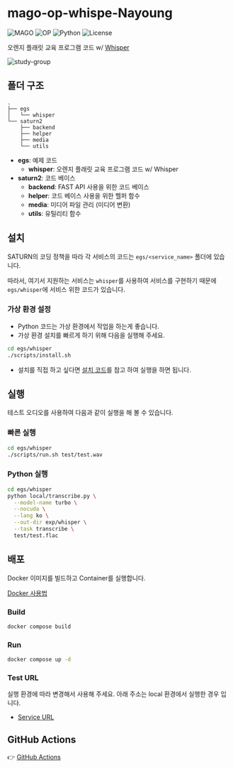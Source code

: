 # mago-op-whispe-Nayoung

![MAGO](https://img.shields.io/badge/MAGO-2025-green)
![OP](https://img.shields.io/badge/OP-2025-red)
![Python](https://img.shields.io/badge/python-3.10-blue)
![License](https://img.shields.io/badge/license-Apache%202.0-green)

오렌지 플래릿 교육 프로그램 코드 w/ [Whisper](https://github.com/openai/whisper.git)

![study-group](assets/orange-mago.png)

## 폴더 구조

```vim
.
├── egs
│   └── whisper
└── saturn2
    ├── backend
    ├── helper
    ├── media
    └── utils
```

- **egs**: 예제 코드
  - **whisper**: 오렌지 플래릿 교육 프로그램 코드 w/ Whisper
- **saturn2**: 코드 베이스
  - **backend**: FAST API 사용을 위한 코드 베이스
  - **helper**: 코드 베이스 사용을 위한 헬퍼 함수
  - **media**: 미디어 파일 관리 (미디어 변환)
  - **utils**: 유틸리티 함수

## 설치

SATURN의 코딩 정책을 따라 각 서비스의 코드는 `egs/<service_name>` 폴더에 있습니다.

따라서, 여기서 지원하는 서비스는 `whisper`를 사용하여 서비스를 구현하기 때문에 `egs/whisper`에 서비스 위한 코드가 있습니다.

### 가상 환경 설정

- Python 코드는 가상 환경에서 작업을 하는게 좋습니다.
- 가상 환경 설치를 빠르게 하기 위해 다음을 실행해 주세요.

```bash
cd egs/whisper
./scripts/install.sh
```

- 설치를 직접 하고 싶다면 [설치 코드](egs/whisper/scripts/install.sh)를 참고 하여 실행을 하면 됩니다.

## 실행

테스트 오디오를 사용하여 다음과 같이 실행을 해 볼 수 있습니다.

### 빠른 실행

```bash
cd egs/whisper
./scripts/run.sh test/test.wav
```

### Python 실행

```bash
cd egs/whisper
python local/transcribe.py \
  --model-name turbo \
  --nocuda \
  --lang ko \
  --out-dir exp/whisper \
  --task transcribe \
  test/test.flac
```

## 배포

Docker 이미지를 빌드하고 Container를 실행합니다.

[Docker 사용법](docs/docker.md)

### Build

```bash
docker compose build
```

### Run

```bash
docker compose up -d
```

### Test URL

실행 환경에 따라 변경해서 사용해 주세요. 아래 주소는 local 환경에서 실행한 경우 입니다.

- [Service URL](http://localhost:9005/whisper/docs)

## GitHub Actions

👉 [GitHub Actions](docs/github_actions.md)
